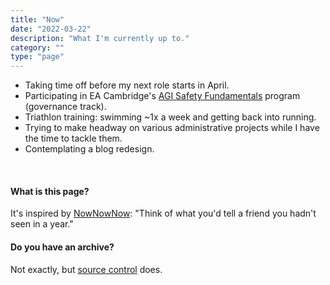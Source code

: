 ```yaml
---
title: "Now"
date: "2022-03-22"
description: "What I'm currently up to."
category: ""
type: "page"
---
```


- Taking time off before my next role starts in April.
- Participating in EA Cambridge's [AGI Safety Fundamentals](https://www.eacambridge.org/agi-safety-fundamentals) program (governance track).
- Triathlon training: swimming ~1x a week and getting back into running.
- Trying to make headway on various administrative projects while I have the time to tackle them.
- Contemplating a blog redesign.

&nbsp;

#### What is this page?

It's inspired by [NowNowNow](https://nownownow.com/about): "Think of what you'd tell a friend you hadn't seen in a year."

#### Do you have an archive?

Not exactly, but [source control](https://github.com/juliariec/juliariec.com/commits/main/src/pages/now.md) does.
